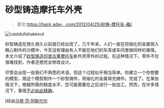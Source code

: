 # 砂型铸造摩托车外壳

> 原文:[https://hack aday . com/2012/04/25/砂铸-摩托车-箱/](https://hackaday.com/2012/04/25/sand-casting-motorcycle-cases/)

![](../Images/6175067e4fd33396bf22881e4c2ce2de.png "castdullshakeout")

砂型铸造在很久很久以前就已经出现了。几千年来，人们一直在将熔化的金属倒入精心制作的沙模中，今天没有理由有人不能在他们的车库或车间里做同样的事情。本文介绍了[砂型铸造印度古董摩托车](http://virtualindian.org/3techcasting.htm)新外壳零件的过程。在这种情况下，零件不仅很难找到，作者还想完全修改设计。

尽管会出现一些我们不熟悉的术语，但这个过程似乎相当简单。你建立一个你想要的模型，用这个模型制作一个砂型铸件，用熔化的金属填充铸件。完成了。在某些情况下，根据所需的精度水平，您可能需要在之后进行一些加工。然而，在许多情况下，事情[不必如此精确](http://hackaday.com/2012/04/18/hackaday-links-april-18-2012/)。

[经由[马修·范·阿斯代尔](https://plus.google.com/u/0/b/114843073658390316652/110227351958414244054/posts)